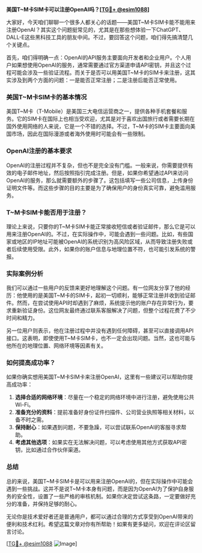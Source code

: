 **美国T~M卡SIM卡可以注册OpenAI吗？[[TG💪+ @esim1088](https://t.me/s/esim1088)]**

大家好，今天咱们聊聊一个很多人都关心的话题——美国T~M卡SIM卡能不能用来注册OpenAI？其实这个问题挺常见的，尤其是在那些想体验一下ChatGPT、DALL-E这些黑科技工具的朋友中间。不过，要回答这个问题，咱们得先搞清楚几个关键点。

首先，咱们得明确一点：OpenAI的API服务主要面向开发者和企业用户。个人用户如果想使用OpenAI的服务，通常需要通过官方渠道申请API密钥，并且这个过程可能会涉及一些验证流程。而关于是否可以用美国T~M卡的SIM卡来注册，这其实涉及到两个方面的问题：一是能否正常注册；二是注册后能否正常使用。

### 美国T~M卡SIM卡的基本情况

美国T~M卡（T-Mobile）是美国三大电信运营商之一，提供各种手机套餐和服务。它的SIM卡在国际上也相当受欢迎，尤其是对于喜欢出国旅行或者需要长期在国外使用网络的人来说，它是一个不错的选择。不过，T~M卡的SIM卡主要面向美国市场，因此在国际漫游或者海外使用时可能会有一些限制。

### OpenAI注册的基本要求

OpenAI的注册过程并不复杂，但也不是完全没有门槛。一般来说，你需要提供有效的电子邮件地址，然后按照指引完成注册。但是，如果你希望通过API来访问OpenAI的服务，那么就需要额外的步骤了。这包括填写一些公司信息，上传身份证明文件等。而这些步骤的目的主要是为了确保用户的身份真实可靠，避免滥用服务。

### T~M卡SIM卡能否用于注册？

理论上来说，只要你的T~M卡SIM卡能正常接收短信或者验证邮件，那么它是可以用来注册OpenAI的。不过，在实际操作中，可能会遇到一些问题。比如，有些国家或地区的IP地址可能被OpenAI的系统识别为高风险区域，从而导致注册失败或者后续使用受限。此外，如果你的账户信息与地理位置不符，也可能引发系统的警报。

### 实际案例分析

我们可以通过一些用户的反馈来更好地理解这个问题。有一位网友分享了他的经历：他使用的是美国T~M卡的SIM卡，起初一切顺利，能够正常注册并收到验证邮件。然而，在尝试使用API时却遇到了麻烦，系统提示他的账户存在异常行为，要求重新验证身份。这位网友最终通过联系客服解决了问题，但整个过程花费了不少时间和精力。

另一位用户则表示，他在注册过程中并没有遇到任何障碍，甚至可以直接调用API接口。这表明，即使使用T~M卡SIM卡，也不一定会出现问题。当然，这也可能与他所在的地理位置、网络环境等因素有关。

### 如何提高成功率？

如果你确实想用美国T~M卡SIM卡来注册OpenAI，这里有一些建议可以帮助你提高成功率：

1. **选择合适的网络环境**：尽量在一个稳定的网络环境中进行注册，避免使用公共Wi-Fi。
2. **准备充分的资料**：提前准备好身份证件扫描件、公司营业执照等相关材料，以备不时之需。
3. **保持耐心**：如果遇到问题，不要急躁，可以尝试联系OpenAI的客服寻求帮助。
4. **考虑其他选项**：如果实在无法解决问题，可以考虑使用其他方式获取API密钥，比如通过合作伙伴渠道。

### 总结

总的来说，美国T~M卡SIM卡是可以用来注册OpenAI的，但在实际操作中可能会遇到一些挑战。这并不是说T~M卡本身有问题，而是因为OpenAI为了保护自身服务的安全性，设置了一些严格的审核机制。如果你决定尝试这条路，一定要做好充分的准备，并保持足够的耐心。

无论你是技术爱好者还是普通用户，都可以通过合理的方式享受到OpenAI带来的便利和技术红利。希望这篇文章对你有所帮助！如果有更多疑问，欢迎在评论区留言讨论。

[[TG💪+ @esim1088](https://t.me/s/esim1088) ![Image](https://i.postimg.cc/4NQfJmqS/Snipaste-2025-05-13-00-14-12.png)]